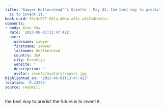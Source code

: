```yaml
---
title: 'Sawyer Hollenshead''s Gazette - May 31: the best way to predict the future
  is to invent it.'
book_uuid: 53c3c677-0614-40ba-a91c-a1b7c4b0e1cc
comments:
- body: Alan Kay
  date: '2013-06-01T13:47:42Z'
  user:
    username: sawyer
    firstname: Sawyer
    lastname: Hollenshead
    country: USA
    city: Brooklyn
    website: ''
    description: ''
    avatar: assets/avatars/sawyer.jpg
highlighted_on: '2013-06-01T13:47:42Z'
location: '0.24223'
source: readmill
---
```


the best way to predict the future is to invent it.